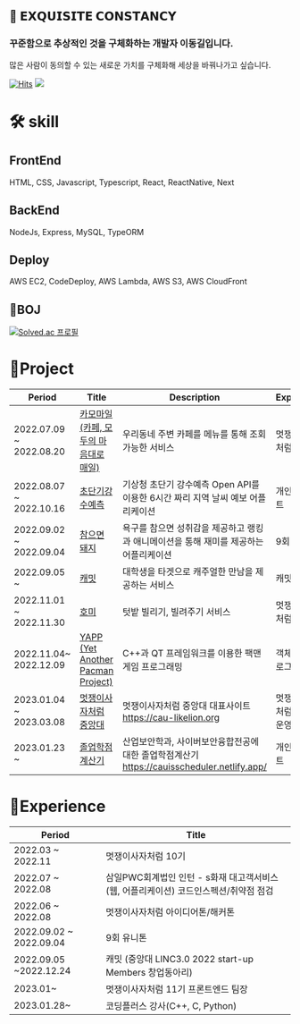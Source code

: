 ## 🚀 𝗘𝗫𝗤𝗨𝗜𝗦𝗜𝗧𝗘 𝗖𝗢𝗡𝗦𝗧𝗔𝗡𝗖𝗬

### 꾸준함으로 추상적인 것을 구체화하는 개발자 이동길입니다.

많은 사람이 동의할 수 있는 새로운 가치를 구체화해 세상을 바꿔나가고 싶습니다.

[![Hits](https://hits.seeyoufarm.com/api/count/incr/badge.svg?url=https%3A%2F%2Fgithub.com%2Fd0422%2Fhit-counter&count_bg=%23FF7F50&title_bg=%23555555&icon=soundcloud.svg&icon_color=%23FF7F50&title=d0422&edge_flat=false)](https://hits.seeyoufarm.com)
<a href="https://0422.tistory.com/"><img src="https://img.shields.io/badge/-Blog-coral?logo=Blogger&logoColor=white"/></a>

# 🛠️ skill

## FrontEnd

HTML, CSS, Javascript, Typescript, React, ReactNative, Next

## BackEnd

NodeJs, Express, MySQL, TypeORM

## Deploy

AWS EC2, CodeDeploy, AWS Lambda, AWS S3, AWS CloudFront

## 🐾BOJ

[![Solved.ac 프로필](http://mazassumnida.wtf/api/v2/generate_badge?boj=rlfehd2021)](https://solved.ac/rlfehd2021)

# 🚀Project

| Period                  | Title                                                                          | Description                                                                                | Experience                  | Tech Stack                                       |
| ----------------------- | ------------------------------------------------------------------------------ | ------------------------------------------------------------------------------------------ | --------------------------- | ------------------------------------------------ |
| 2022.07.09 ~ 2022.08.20 | [카모마일(카페, 모두의 마음대로 매일)](https://github.com/d0422/Chamomile)     | 우리동네 주변 카페를 메뉴를 통해 조회가능한 서비스                                         | 멋쟁이사자처럼 10기         | React                                            |
| 2022.08.07 ~ 2022.10.16 | [초단기강수예측](https://github.com/d0422/Super-Short-Rain-Forecast/)          | 기상청 초단기 강수예측 Open API를 이용한 6시간 짜리 지역 날씨 예보 어플리케이션            | 개인 프로젝트               | Typescript, React Native                         |
| 2022.09.02 ~ 2022.09.04 | [참으면 돼지 ](https://github.com/d0422/PatientPig)                            | 욕구를 참으면 성취감을 제공하고 랭킹과 애니메이션을 통해 재미를 제공하는 어플리케이션      | 9회 유니톤                  | Typescript, React Native                         |
| 2022.09.05 ~            | [캐밋](https://github.com/Casual-Meet/CaMeet-Front)                            | 대학생을 타겟으로 캐주얼한 만남을 제공하는 서비스                                          | 캐밋                        | React                                            |
| 2022.11.01 ~ 2022.11.30 | [호미](https://github.com/Hang-Jeong-Sal/Front-End)                            | 텃밭 빌리기, 빌려주기 서비스                                                               | 멋쟁이사자처럼 10기         | Typescript, NextJS, Amazon EC2, S3               |
| 2022.11.04~ 2022.12.09  | [YAPP (Yet Another Pacman Project)](https://github.com/d0422/yapp)             | C++과 QT 프레임워크를 이용한 팩맨 게임 프로그래밍                                          | 객체지향프로그래밍          | C++, QT                                          |
| 2023.01.04 ~ 2023.03.08 | [멋쟁이사자처럼 중앙대](https://github.com/cau-likelion-org/cau-likelion-next) | 멋쟁이사자처럼 중앙대 대표사이트 https://cau-likelion.org                                  | 멋쟁이 사자처럼 11기 운영진 | Typescript,NextJS, Amazon Lambda, S3, CloudFront |
| 2023.01.23 ~            | [졸업학점계산기](https://github.com/d0422/CAUIS-scheduler)                     | 산업보안학과, 사이버보안융합전공에 대한 졸업학점계산기 https://cauisscheduler.netlify.app/ | 개인프로젝트                | React, Typescript                                |

# 🚀Experience

| Period                  | Title                                                                                |
| ----------------------- | ------------------------------------------------------------------------------------ |
| 2022.03 ~ 2022.11       | 멋쟁이사자처럼 10기                                                                  |
| 2022.07 ~ 2022.08       | 삼일PWC회계법인 인턴 - s화재 대고객서비스(웹, 어플리케이션) 코드인스펙션/취약점 점검 |
| 2022.06 ~ 2022.08       | 멋쟁이사자처럼 아이디어톤/해커톤                                                     |
| 2022.09.02 ~ 2022.09.04 | 9회 유니톤                                                                           |
| 2022.09.05 ~2022.12.24  | 캐밋 (중앙대 LINC3.0 2022 start-up Members 창업동아리)                               |
| 2023.01~                | 멋쟁이사자처럼 11기 프론트엔드 팀장                                                  |
| 2023.01.28~             | 코딩플러스 강사(C++, C, Python)                                                      |
